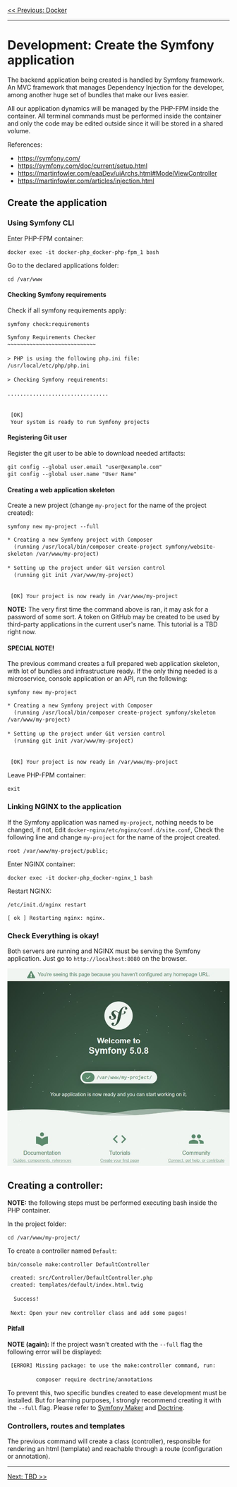 [<< Previous: Docker](DOCKER.md)

---

# Development: Create the Symfony application

The backend application being created is handled by Symfony framework. An MVC framework that manages 
Dependency Injection for the developer, among another huge set of bundles that make our lives easier.

All our application dynamics will be managed by the PHP-FPM inside the container. All terminal commands must be 
performed inside the container and only the code may be edited outside since it will be stored in a shared volume.

References:
- https://symfony.com/
- https://symfony.com/doc/current/setup.html
- https://martinfowler.com/eaaDev/uiArchs.html#ModelViewController
- https://martinfowler.com/articles/injection.html

## Create the application

### Using Symfony CLI

Enter PHP-FPM container:
```shell script
docker exec -it docker-php_docker-php-fpm_1 bash
```

Go to the declared applications folder:
```shell script
cd /var/www
```

#### Checking Symfony requirements
Check if all symfony requirements apply:
```shell script
symfony check:requirements
```
```
Symfony Requirements Checker
~~~~~~~~~~~~~~~~~~~~~~~~~~~~

> PHP is using the following php.ini file:
/usr/local/etc/php/php.ini

> Checking Symfony requirements:

................................


 [OK]
 Your system is ready to run Symfony projects
```

#### Registering Git user
Register the git user to be able to download needed artifacts:
```shell script
git config --global user.email "user@example.com"
git config --global user.name "User Name"
```

#### Creating a web application skeleton
Create a new project (change `my-project` for the name of the project created):
```shell script
symfony new my-project --full
```
```
* Creating a new Symfony project with Composer
  (running /usr/local/bin/composer create-project symfony/website-skeleton /var/www/my-project)

* Setting up the project under Git version control
  (running git init /var/www/my-project)


 [OK] Your project is now ready in /var/www/my-project
```
**NOTE:** The very first time the command above is ran, it may ask for a password of some sort. A token on GitHub may
be created to be used by third-party applications in the current user's name. This tutorial is a TBD right now.

#### SPECIAL NOTE!
The previous command creates a full prepared web application skeleton, with lot of bundles and infrastructure ready. If 
the only thing needed is a microservice, console application or an API, run the following:
```shell script
symfony new my-project
```
```
* Creating a new Symfony project with Composer
  (running /usr/local/bin/composer create-project symfony/skeleton /var/www/my-project)

* Setting up the project under Git version control
  (running git init /var/www/my-project)


 [OK] Your project is now ready in /var/www/my-project
```
Leave PHP-FPM container:
```shell script
exit
```

### Linking NGINX to the application

If the Symfony application was named `my-project`, nothing needs to be changed, if not, Edit 
`docker-nginx/etc/nginx/conf.d/site.conf`, Check the following line and change `my-project` for the name of the project 
created.
```smartyconfig
root /var/www/my-project/public;
```

Enter NGINX container:
```shell script
docker exec -it docker-php_docker-nginx_1 bash
```

Restart NGINX:
```shell script
/etc/init.d/nginx restart
```
```
[ ok ] Restarting nginx: nginx.
```

### Check Everything is okay!

Both servers are running and NGINX must be serving the Symfony application. Just go to `http://localhost:8080` on the
browser.

![Welcome to Symfony](welcome-to-symfony.jpg)

## Creating a controller:

**NOTE:** the following steps must be performed executing bash inside the PHP container.

In the project folder:
```shell script
cd /var/www/my-project/
```

To create a controller named `Default`:
```shell script
bin/console make:controller DefaultController
```
```
 created: src/Controller/DefaultController.php
 created: templates/default/index.html.twig

  Success!

 Next: Open your new controller class and add some pages!
```

#### Pitfall
**NOTE (again):** If the project wasn't created with the `--full` flag the following error will be displayed:
```
 [ERROR] Missing package: to use the make:controller command, run:

         composer require doctrine/annotations
```
To prevent this, two specific bundles created to ease development must be installed. But for learning purposes, I 
strongly recommend creating it with the `--full` flag. Please refer to [Symfony Maker](SYMFONY-BUNDLES.md#symfony-maker) 
and [Doctrine](SYMFONY-BUNDLES.md#doctrine).

### Controllers, routes and templates

The previous command will create a class (controller), responsible for rendering an html (template) and reachable 
through a route (configuration or annotation).

---

[Next: TBD >>](SYMFONY-PROJECT.md)

